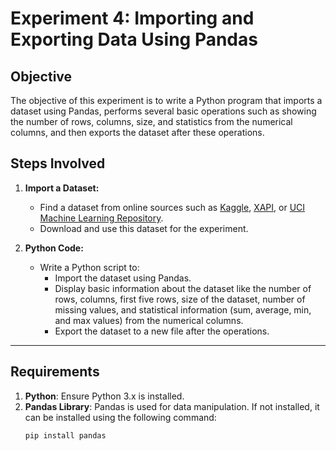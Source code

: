 # Experiment 4: Importing and Exporting Data Using Pandas

## Objective

The objective of this experiment is to write a Python program that imports a dataset using Pandas, performs several basic operations such as showing the number of rows, columns, size, and statistics from the numerical columns, and then exports the dataset after these operations.

## Steps Involved

1. **Import a Dataset:**
   - Find a dataset from online sources such as [Kaggle](https://www.kaggle.com/datasets), [XAPI](https://xapi.com/datasets), or [UCI Machine Learning Repository](https://archive.ics.uci.edu/ml/index.php).
   - Download and use this dataset for the experiment.
   
2. **Python Code:**
   - Write a Python script to:
     - Import the dataset using Pandas.
     - Display basic information about the dataset like the number of rows, columns, first five rows, size of the dataset, number of missing values, and statistical information (sum, average, min, and max values) from the numerical columns.
     - Export the dataset to a new file after the operations.

---

## Requirements

1. **Python**: Ensure Python 3.x is installed.
2. **Pandas Library**: Pandas is used for data manipulation. If not installed, it can be installed using the following command:
   ```bash
   pip install pandas


